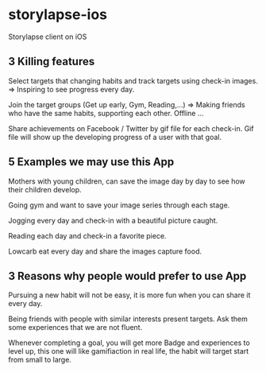 # storylapse-ios
Storylapse client on iOS

## 3 Killing features
Select targets that changing habits and track targets using check-in images. => Inspiring to see progress every day.

Join the target groups (Get up early, Gym, Reading,...) => Making friends who have the same habits, supporting each other. Offline ...

Share achievements on Facebook / Twitter by gif file for each check-in. Gif file will show up the developing progress of a user with that goal.

## 5 Examples we may use this App
Mothers with young children, can save the image day by day to see how their children develop.

Going gym and want to save your image series through each stage.

Jogging every day and check-in with a beautiful picture caught.

Reading each day and check-in a favorite piece.

Lowcarb eat every day and share the images capture food.

## 3 Reasons why people would prefer to use App
Pursuing a new habit will not be easy, it is more fun when you can share it every day.

Being friends with people with similar interests present targets. Ask them some experiences that we are not fluent.

Whenever completing a goal, you will get more Badge and experiences to level up, this one will like gamifiaction in real life, the habit will target start from small to large.